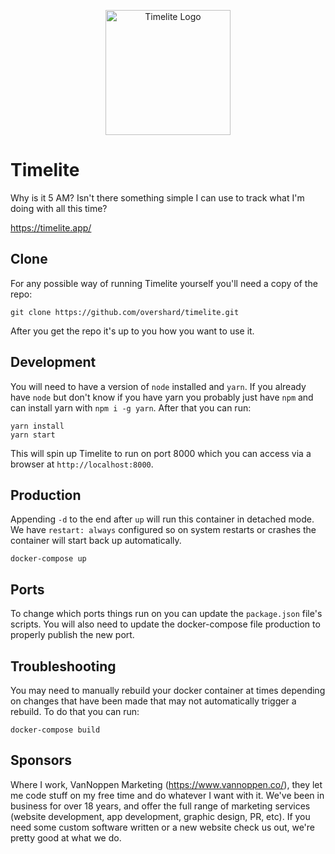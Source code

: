 <p style="text-align: center;">
    <img src="https://github.com/overshard/timelite/raw/master/public/static/logo.png"
         width="200"
         height="200"
         alt="Timelite Logo" />
</p>

# Timelite

Why is it 5 AM? Isn't there something simple I can use to track what I'm doing
with all this time?

https://timelite.app/

## Clone

For any possible way of running Timelite yourself you'll need a copy of the
repo:

    git clone https://github.com/overshard/timelite.git

After you get the repo it's up to you how you want to use it.

## Development

You will need to have a version of `node` installed and `yarn`. If you already
have `node` but don't know if you have yarn you probably just have `npm` and
can install yarn with `npm i -g yarn`. After that you can run:

    yarn install
    yarn start

This will spin up Timelite to run on port 8000 which you can access via a
browser at `http://localhost:8000`.

## Production

Appending `-d` to the end after `up` will run this container in detached mode.
We have `restart: always` configured so on system restarts or crashes the
container will start back up automatically.

    docker-compose up

## Ports

To change which ports things run on you can update the `package.json` file's
scripts. You will also need to update the docker-compose file production to
properly publish the new port.

## Troubleshooting

You may need to manually rebuild your docker container at times depending on
changes that have been made that may not automatically trigger a rebuild. To do
that you can run:

    docker-compose build

## Sponsors

Where I work, VanNoppen Marketing (https://www.vannoppen.co/), they let me code
stuff on my free time and do whatever I want with it. We've been in business for
over 18 years, and offer the full range of marketing services (website
development, app development, graphic design, PR, etc). If you need some custom
software written or a new website check us out, we're pretty good at what we do.
